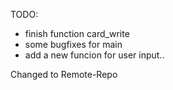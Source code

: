 TODO:
- finish function card_write
- some bugfixes for main
- add a new funcion for user input..

Changed to Remote-Repo